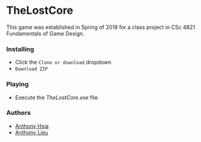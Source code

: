 # TheLostCore
This game was established in Spring of 2018 for a class project in CSc 4821 Fundamentals of Game Design. 
### Installing
* Click the `Clone or download` dropdown
* `Download ZIP`

### Playing
* Execute the *TheLostCore.exe* file

### Authors
* [Anthony Hsia](https://github.com/ahsia3)
* [Anthony Lieu](https://github.com/alieu526)
